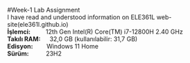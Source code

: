 #Week-1 Lab Assignment  
I have read and understood information on ELE361L web-site(ele361l.github.io)  
**İşlemci:**&nbsp;&nbsp;&nbsp;&nbsp;&nbsp;&nbsp;&nbsp;&nbsp;&nbsp;12th Gen Intel(R) Core(TM) i7-12800H 2.40 GHz  
**Takılı RAM:**&ensp;&ensp;&ensp;32,0 GB (kullanılabilir: 31,7 GB)  
**Edisyon:**&nbsp;&nbsp;&nbsp;&nbsp;&nbsp;&nbsp;&nbsp;&nbsp;Windows 11 Home   
**Sürüm:**&nbsp;&nbsp;&nbsp;&nbsp;&nbsp;&nbsp;&nbsp;&nbsp;&nbsp;&nbsp;23H2  

